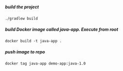 ##### build the project

    ./gradlew build

##### build Docker image called java-app. Execute from root

    docker build -t java-app .
    
##### push image to repo

    docker tag java-app demo-app:java-1.0

    
